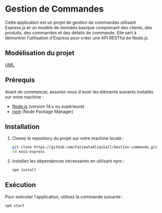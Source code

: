# Gestion de Commandes

Cette application est un projet de gestion de commandes utilisant Express.js et un modèle de données basique comprenant des clients, des produits, des commandes et des détails de commande. Elle sert à démontrer l'utilisation d'Express pour créer une API RESTful en Node.js.

## Modélisation du projet

[UML](./assets/images/UML-modele.png)

## Prérequis

Avant de commencer, assurez-vous d'avoir les éléments suivants installés sur votre machine :

- [Node.js](https://nodejs.org/) (version 14.x ou supérieure)
- [npm](https://www.npmjs.com/) (Node Package Manager)

## Installation

1. Clonez le repository du projet sur votre machine locale :

   ```bash
   git clone https://github.com/FatimataAliouSall/Gestion-commande.git
   cd exo1-express

   ```

2. Installez les dépendances nécessaires en utilisant npm :

   ```bash
   npm install  
   ```

## Exécution

Pour exécuter l'application, utilisez la commande suivante :

```bash
npm start
```
